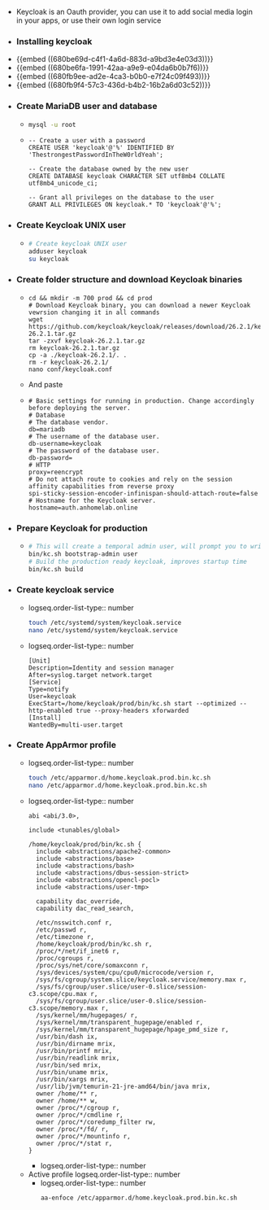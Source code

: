 - Keycloak is an Oauth provider, you can use it to add social media login in your apps, or use their own login service
- ### Installing keycloak
- {{embed ((680be69d-c4f1-4a6d-883d-a9bd3e4e03d3))}}
- {{embed ((680be6fa-1991-42aa-a9e9-e04da6b0b7f6))}}
- {{embed ((680fb9ee-ad2e-4ca3-b0b0-e7f24c09f493))}}
- {{embed ((680fb9f4-57c3-436d-b4b2-16b2a6d03c52))}}
- ### Create MariaDB user and database
	- ```sh
	  mysql -u root
	  ```
	- ```mysql
	  -- Create a user with a password
	  CREATE USER 'keycloak'@'%' IDENTIFIED BY 'ThestrongestPasswordInTheW0rldYeah';
	  
	  -- Create the database owned by the new user
	  CREATE DATABASE keycloak CHARACTER SET utf8mb4 COLLATE utf8mb4_unicode_ci;
	  
	  -- Grant all privileges on the database to the user
	  GRANT ALL PRIVILEGES ON keycloak.* TO 'keycloak'@'%';
	  
	  ```
- ### Create Keycloak UNIX user
	- ```sh
	  # Create keycloak UNIX user
	  adduser keycloak
	  su keycloak
	  ```
- ### Create folder structure and download Keycloak binaries
	- ```
	  cd && mkdir -m 700 prod && cd prod
	  # Download Keycloak binary, you can download a newer Keycloak vewrsion changing it in all commands
	  wget https://github.com/keycloak/keycloak/releases/download/26.2.1/keycloak-26.2.1.tar.gz
	  tar -zxvf keycloak-26.2.1.tar.gz
	  rm keycloak-26.2.1.tar.gz
	  cp -a ./keycloak-26.2.1/. .
	  rm -r keycloak-26.2.1/
	  nano conf/keycloak.conf
	  ```
	- And paste
	- ```.env
	  # Basic settings for running in production. Change accordingly before deploying the server.
	  # Database
	  # The database vendor.
	  db=mariadb
	  # The username of the database user.
	  db-username=keycloak
	  # The password of the database user.
	  db-password=
	  # HTTP
	  proxy=reencrypt
	  # Do not attach route to cookies and rely on the session affinity capabilities from reverse proxy
	  spi-sticky-session-encoder-infinispan-should-attach-route=false
	  # Hostname for the Keycloak server.
	  hostname=auth.anhomelab.online
	  ```
- ### Prepare Keycloak for production
	- ```sh
	  # This will create a temporal admin user, will prompt you to write the username and temp password
	  bin/kc.sh bootstrap-admin user
	  # Build the production ready keycloak, improves startup time
	  bin/kc.sh build
	  ```
- ### Create keycloak service
	- logseq.order-list-type:: number
	  ```bash
	  touch /etc/systemd/system/keycloak.service
	  nano /etc/systemd/system/keycloak.service
	  
	  ```
	- logseq.order-list-type:: number
	  ```service
	  [Unit]
	  Description=Identity and session manager
	  After=syslog.target network.target
	  [Service]
	  Type=notify
	  User=keycloak
	  ExecStart=/home/keycloak/prod/bin/kc.sh start --optimized --http-enabled true --proxy-headers xforwarded
	  [Install]
	  WantedBy=multi-user.target
	  ```
- ### Create AppArmor profile
	- logseq.order-list-type:: number
	  ```bash
	  touch /etc/apparmor.d/home.keycloak.prod.bin.kc.sh
	  nano /etc/apparmor.d/home.keycloak.prod.bin.kc.sh
	  ```
	- logseq.order-list-type:: number
	  ```service
	  abi <abi/3.0>,
	  
	  include <tunables/global>
	  
	  /home/keycloak/prod/bin/kc.sh {
	    include <abstractions/apache2-common>
	    include <abstractions/base>
	    include <abstractions/bash>
	    include <abstractions/dbus-session-strict>
	    include <abstractions/opencl-pocl>
	    include <abstractions/user-tmp>
	  
	    capability dac_override,
	    capability dac_read_search,
	  
	    /etc/nsswitch.conf r,
	    /etc/passwd r,
	    /etc/timezone r,
	    /home/keycloak/prod/bin/kc.sh r,
	    /proc/*/net/if_inet6 r,
	    /proc/cgroups r,
	    /proc/sys/net/core/somaxconn r,
	    /sys/devices/system/cpu/cpu0/microcode/version r,
	    /sys/fs/cgroup/system.slice/keycloak.service/memory.max r,
	    /sys/fs/cgroup/user.slice/user-0.slice/session-c3.scope/cpu.max r,
	    /sys/fs/cgroup/user.slice/user-0.slice/session-c3.scope/memory.max r,
	    /sys/kernel/mm/hugepages/ r,
	    /sys/kernel/mm/transparent_hugepage/enabled r,
	    /sys/kernel/mm/transparent_hugepage/hpage_pmd_size r,
	    /usr/bin/dash ix,
	    /usr/bin/dirname mrix,
	    /usr/bin/printf mrix,
	    /usr/bin/readlink mrix,
	    /usr/bin/sed mrix,
	    /usr/bin/uname mrix,
	    /usr/bin/xargs mrix,
	    /usr/lib/jvm/temurin-21-jre-amd64/bin/java mrix,
	    owner /home/** r,
	    owner /home/** w,
	    owner /proc/*/cgroup r,
	    owner /proc/*/cmdline r,
	    owner /proc/*/coredump_filter rw,
	    owner /proc/*/fd/ r,
	    owner /proc/*/mountinfo r,
	    owner /proc/*/stat r,
	  }
	  
	  ```
		- logseq.order-list-type:: number
	- Active profile
	  logseq.order-list-type:: number
		- logseq.order-list-type:: number
		  ```bash
		  aa-enfoce /etc/apparmor.d/home.keycloak.prod.bin.kc.sh
		  ```